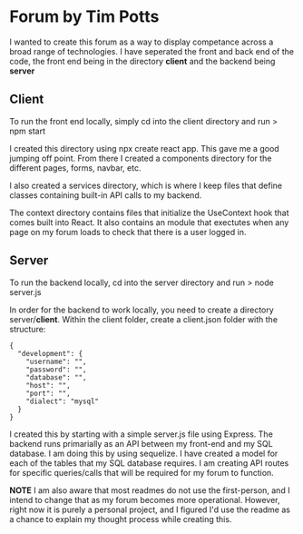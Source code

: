 # Forum by Tim Potts

I wanted to create this forum as a way to display competance across a broad range of technologies. I have seperated the front and back end of the code, the front end being in the directory **client** and the backend being **server**

## Client

To run the front end locally, simply cd into the client directory and run > npm start

I created this directory using npx create react app. This gave me a good jumping off point. From there I created a components directory for the different pages, forms, navbar, etc.

I also created a services directory, which is where I keep files that define classes containing built-in API calls to my backend.

The context directory contains files that initialize the UseContext hook that comes built into React. It also contains an module that exectutes when any page on my forum loads to check that there is a user logged in.

## Server

To run the backend locally, cd into the server directory and run > node server.js

In order for the backend to work locally, you need to create a directory server/**client**. Within the client folder, create a client.json folder with the structure:

```
{
  "development": {
    "username": "",
    "password": "",
    "database": "",
    "host": "",
    "port": "",
    "dialect": "mysql"
  }
}
```

I created this by starting with a simple server.js file using Express. The backend runs primarially as an API between my front-end and my SQL database. I am doing this by using sequelize. I have created a model for each of the tables that my SQL database requires. I am creating API routes for specific queries/calls that will be required for my forum to function.

**NOTE** I am also aware that most readmes do not use the first-person, and I intend to change that as my forum becomes more operational. However, right now it is purely a personal project, and I figured I'd use the readme as a chance to explain my thought process while creating this.

